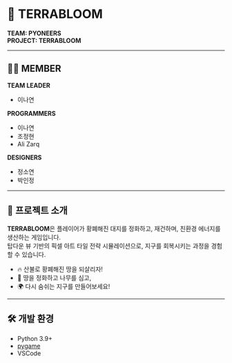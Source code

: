 # 🌱 TERRABLOOM

**TEAM: PYONEERS**  
**PROJECT: TERRABLOOM**

---
## 👩‍💻 MEMBER

**TEAM LEADER**  
- 이나연  

**PROGRAMMERS**  
- 이나연  
- 조정현  
- Ali Zarq  

**DESIGNERS**  
- 정소연  
- 박인정

---
## 🧩 프로젝트 소개

**TERRABLOOM**은 플레이어가 황폐해진 대지를 정화하고, 재건하며, 친환경 에너지를 생산하는 게임입니다.  
탑다운 뷰 기반의 픽셀 아트 타일 전략 시뮬레이션으로, 지구를 회복시키는 과정을 경험할 수 있습니다.

- 🔥 산불로 황폐해진 땅을 되살리자!  
- 🌿 땅을 정화하고 나무를 심고,   
- 🌍 다시 숨쉬는 지구를 만들어보세요!

---

## 🛠️ 개발 환경

- Python 3.9+
- [pygame](https://www.pygame.org/)  
- VSCode  
